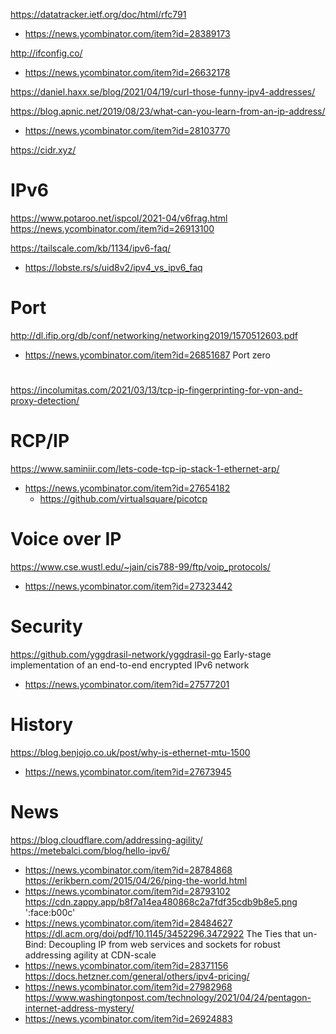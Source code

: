 https://datatracker.ietf.org/doc/html/rfc791
* https://news.ycombinator.com/item?id=28389173

http://ifconfig.co/
* https://news.ycombinator.com/item?id=26632178

https://daniel.haxx.se/blog/2021/04/19/curl-those-funny-ipv4-addresses/

https://blog.apnic.net/2019/08/23/what-can-you-learn-from-an-ip-address/
* https://news.ycombinator.com/item?id=28103770

https://cidr.xyz/

# IPv6
https://www.potaroo.net/ispcol/2021-04/v6frag.html
https://news.ycombinator.com/item?id=26913100

https://tailscale.com/kb/1134/ipv6-faq/
* https://lobste.rs/s/uid8v2/ipv4_vs_ipv6_faq

# Port
http://dl.ifip.org/db/conf/networking/networking2019/1570512603.pdf
* https://news.ycombinator.com/item?id=26851687 Port zero

#
https://incolumitas.com/2021/03/13/tcp-ip-fingerprinting-for-vpn-and-proxy-detection/

# RCP/IP
https://www.saminiir.com/lets-code-tcp-ip-stack-1-ethernet-arp/
* https://news.ycombinator.com/item?id=27654182
  * https://github.com/virtualsquare/picotcp


# Voice over IP
https://www.cse.wustl.edu/~jain/cis788-99/ftp/voip_protocols/
* https://news.ycombinator.com/item?id=27323442

# Security
https://github.com/yggdrasil-network/yggdrasil-go Early-stage implementation of an end-to-end encrypted IPv6 network
* https://news.ycombinator.com/item?id=27577201

# History
https://blog.benjojo.co.uk/post/why-is-ethernet-mtu-1500
* https://news.ycombinator.com/item?id=27673945

# News
https://blog.cloudflare.com/addressing-agility/
https://metebalci.com/blog/hello-ipv6/
* https://news.ycombinator.com/item?id=28784868
https://erikbern.com/2015/04/26/ping-the-world.html
* https://news.ycombinator.com/item?id=28793102
https://cdn.zappy.app/b8f7a14ea480868c2a7fdf35cdb9b8e5.png ':face:b00c'
* https://news.ycombinator.com/item?id=28484627
https://dl.acm.org/doi/pdf/10.1145/3452296.3472922 The Ties that un-Bind: Decoupling IP from web services and sockets for robust addressing agility at CDN-scale
* https://news.ycombinator.com/item?id=28371156
https://docs.hetzner.com/general/others/ipv4-pricing/
* https://news.ycombinator.com/item?id=27982968
https://www.washingtonpost.com/technology/2021/04/24/pentagon-internet-address-mystery/
* https://news.ycombinator.com/item?id=26924883